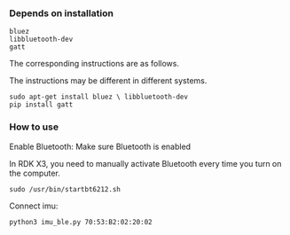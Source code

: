 ### Depends on installation
    bluez
    libbluetooth-dev
    gatt
The corresponding instructions are as follows. 

The instructions may be different in different systems.

    sudo apt-get install bluez \ libbluetooth-dev
    pip install gatt
### How to use
Enable Bluetooth: Make sure Bluetooth is enabled

In RDK X3, you need to manually activate Bluetooth every time you turn on the computer.

    sudo /usr/bin/startbt6212.sh

Connect imu:

    python3 imu_ble.py 70:53:B2:02:20:02